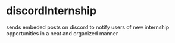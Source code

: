 # discordInternship
sends embeded posts on discord to notify users of new internship opportunities in a neat and organized manner

